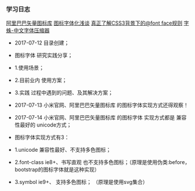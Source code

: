 ### 学习日志
[阿里巴巴矢量图标库](http://www.iconfont.cn/home/index)
[图标字体化浅谈](http://isux.tencent.com/icon-font.html)
[真正了解CSS3背景下的@font face规则](http://www.zhangxinxu.com/wordpress/2017/03/css3-font-face-src-local/)
[字蛛-中文字体压缩器](http://font-spider.org/)

* 2017-07-12 目录创建；
* 图标字体  研究实践分享；
* 1.使用场景；
* 2.目前业内 使用方案；
* 3.实践 过程中遇到的问题、及其解决方案；

* 2017-07-13 小米官网、阿里巴巴矢量图标库 的图标字体实现方式还得观察！
* 2017-07-14 小米官网、阿里巴巴矢量图标库 的图标字体 实现方式都是 兼容性最好的 unicode方式；
* 图标字体实现方式有3：
* 1.unicode 兼容性最好、不支持多色图标；
* 2.font-class ie8+、书写直观 也不支持多色图标；（原理是使用伪类:before，bootstrap的图标字体就是这种实现）
* 3.symbol ie9+、 支持多色图标； （原理是使用svg集合）
